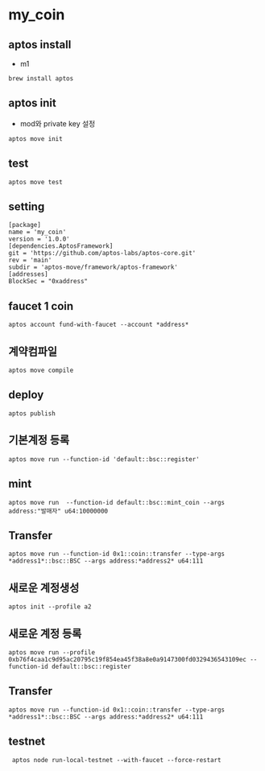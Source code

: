 # my_coin

## aptos install

- m1

```
brew install aptos
```

## aptos init

- mod와 private key 설정

```
aptos move init
```

## test

```
aptos move test
```

## setting

```
[package]
name = 'my_coin'
version = '1.0.0'
[dependencies.AptosFramework]
git = 'https://github.com/aptos-labs/aptos-core.git'
rev = 'main'
subdir = 'aptos-move/framework/aptos-framework'
[addresses]
BlockSec = "0xaddress"
```

## faucet 1 coin

```
aptos account fund-with-faucet --account *address*
```

## 계약컴파일

```
aptos move compile
```

## deploy

```
aptos publish

```

## 기본계정 등록

```
aptos move run --function-id 'default::bsc::register'
```

## mint

```
aptos move run  --function-id default::bsc::mint_coin --args address:"발매자" u64:10000000
```

## Transfer

```
aptos move run --function-id 0x1::coin::transfer --type-args *address1*::bsc::BSC --args address:*address2* u64:111
```

## 새로운 계정생성

```
aptos init --profile a2
```

## 새로운 계정 등록

```
aptos move run --profile 0xb76f4caa1c9d95ac20795c19f854ea45f38a8e0a9147300fd0329436543109ec --function-id default::bsc::register
```

## Transfer

```
aptos move run --function-id 0x1::coin::transfer --type-args *address1*::bsc::BSC --args address:*address2* u64:111
```

## testnet

```
 aptos node run-local-testnet --with-faucet --force-restart
```

